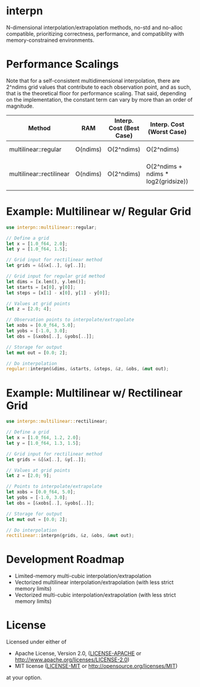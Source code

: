 # interpn
N-dimensional interpolation/extrapolation methods, no-std and no-alloc compatible,
prioritizing correctness, performance, and compatiblity with memory-constrained environments.

# Performance Scalings
Note that for a self-consistent multidimensional interpolation, there are 2^ndims grid values that contribute
to each observation point, and as such, that is the theoretical floor for performance scaling. That said,
depending on the implementation, the constant term can vary by more than an order of magnitude.

| Method                        | RAM       | Interp. Cost (Best Case) | Interp. Cost (Worst Case)           | Extrap. Cost (Worst Case)                      |
|-------------------------------|-----------|--------------------------|-------------------------------------|------------------------------------------------|
| multilinear::regular          | O(ndims)  | O(2^ndims)               | O(2^ndims)                          | O(2^ndims + ndims^2)                           |
| multilinear::rectilinear      | O(ndims)  | O(2^ndims)               | O(2^ndims + ndims * log2(gridsize)) | O(2^ndims + ndims^2 + ndims * log2(gridsize))  |

# Example: Multilinear w/ Regular Grid
```rust
use interpn::multilinear::regular;

// Define a grid
let x = [1.0_f64, 2.0];
let y = [1.0_f64, 1.5];

// Grid input for rectilinear method
let grids = &[&x[..], &y[..]];

// Grid input for regular grid method
let dims = [x.len(), y.len()];
let starts = [x[0], y[0]];
let steps = [x[1] - x[0], y[1] - y[0]];

// Values at grid points
let z = [2.0; 4];

// Observation points to interpolate/extrapolate
let xobs = [0.0_f64, 5.0];
let yobs = [-1.0, 3.0];
let obs = [&xobs[..], &yobs[..]];

// Storage for output
let mut out = [0.0; 2];

// Do interpolation
regular::interpn(&dims, &starts, &steps, &z, &obs, &mut out);
```

# Example: Multilinear w/ Rectilinear Grid
```rust
use interpn::multilinear::rectilinear;

// Define a grid
let x = [1.0_f64, 1.2, 2.0];
let y = [1.0_f64, 1.3, 1.5];

// Grid input for rectilinear method
let grids = &[&x[..], &y[..]];

// Values at grid points
let z = [2.0; 9];

// Points to interpolate/extrapolate
let xobs = [0.0_f64, 5.0];
let yobs = [-1.0, 3.0];
let obs = [&xobs[..], &yobs[..]];

// Storage for output
let mut out = [0.0; 2];

// Do interpolation
rectilinear::interpn(grids, &z, &obs, &mut out);
```

# Development Roadmap
* Limited-memory multi-cubic interpolation/extrapolation
* Vectorized multilinear interpolation/extrapolation (with less strict memory limits)
* Vectorized multi-cubic interpolation/extrapolation (with less strict memory limits)

# License
Licensed under either of

- Apache License, Version 2.0, ([LICENSE-APACHE](LICENSE-APACHE) or http://www.apache.org/licenses/LICENSE-2.0)
- MIT license ([LICENSE-MIT](LICENSE-MIT) or http://opensource.org/licenses/MIT)

at your option.